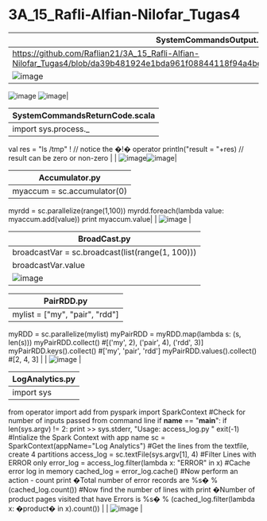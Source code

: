 # 3A_15_Rafli-Alfian-Nilofar_Tugas4

| SystemCommandsOutput.scala |
| ------  |
| https://github.com/Raflian21/3A_15_Rafli-Alfian-Nilofar_Tugas4/blob/da39b481924e1bda961f08844118f94a4be3791e/SystemCommandsOutput.scala#L1 |
| ![image](https://user-images.githubusercontent.com/95726593/231009979-58557000-35b5-45b9-8cdc-a26407abba02.png)
![image](https://user-images.githubusercontent.com/95726593/231009999-eb536917-28fd-4405-97d1-df17f154a07f.png)
![image](https://user-images.githubusercontent.com/95726593/231010015-5bf5b19a-b28a-4cfa-bc73-8a4c1a0925c1.png)|

| SystemCommandsReturnCode.scala |
| ------  |
| import sys.process._
val res = "ls /tmp" ! // notice the �!� operator 
println("result = "+res) // result can be zero or non-zero |
| ![image](https://user-images.githubusercontent.com/95726593/231028674-4c5b7667-1c61-4377-a8d1-4206c710bd26.png)![image](https://user-images.githubusercontent.com/95726593/231028718-932c4486-685a-4ba5-93f3-5670e13d5629.png)|

| Accumulator.py |
| ------  |
| myaccum = sc.accumulator(0)
myrdd = sc.parallelize(range(1,100))
myrdd.foreach(lambda value: myaccum.add(value))
print myaccum.value|
| ![image](https://user-images.githubusercontent.com/95726593/231029612-a6d17169-7f64-4206-a6c1-3ea3dcffcbdd.png) |

| BroadCast.py |
| ------  |
| broadcastVar = sc.broadcast(list(range(1, 100)))
broadcastVar.value |
| ![image](https://user-images.githubusercontent.com/95726593/231029852-4b496b87-d352-4fe8-81e4-19ff6cc6bd73.png) |

| PairRDD.py |
| ------  |
| mylist = ["my", "pair", "rdd"]
myRDD = sc.parallelize(mylist)
myPairRDD = myRDD.map(lambda s: (s, len(s)))
myPairRDD.collect()
#[('my', 2), ('pair', 4), ('rdd', 3)]
myPairRDD.keys().collect()
#['my', 'pair', 'rdd']
myPairRDD.values().collect()
#[2, 4, 3] |
| ![image](https://user-images.githubusercontent.com/95726593/231030025-78df7a0b-8e2c-46c1-937e-50b27b65ed0d.png) |

| LogAnalytics.py |
| ------  |
| import sys
from operator import  add
from pyspark import SparkContext
#Check for number of inputs passed from command line
if __name__ == "__main__":
if len(sys.argv) != 2:
print >> sys.stderr, "Usage: access_log.py <file>"
exit(-1)
#Intialize the Spark Context with app name
sc = SparkContext(appName="Log Analytics")
#Get the lines from the textfile, create 4 partitions
access_log = sc.textFile(sys.argv[1], 4)
#Filter Lines with ERROR only
error_log = access_log.filter(lambda x: "ERROR" in x)
#Cache error log in memory
cached_log = error_log.cache()
#Now perform an action -  count
print �Total number of error records are %s� % (cached_log.count())
#Now find the number of lines with 
print �Number of product pages visited that have Errors is %s� % (cached_log.filter(lambda x: �product� in x).count()) |
| ![image](https://user-images.githubusercontent.com/95726593/231031238-98ec6b4f-c7b4-41e7-ba46-1989a3b1aad3.png) |
